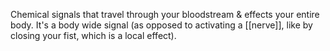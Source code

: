 Chemical signals that travel through your bloodstream & effects your entire body. It's a body wide signal (as opposed to activating a [[nerve]], like by closing your fist, which is a local effect).